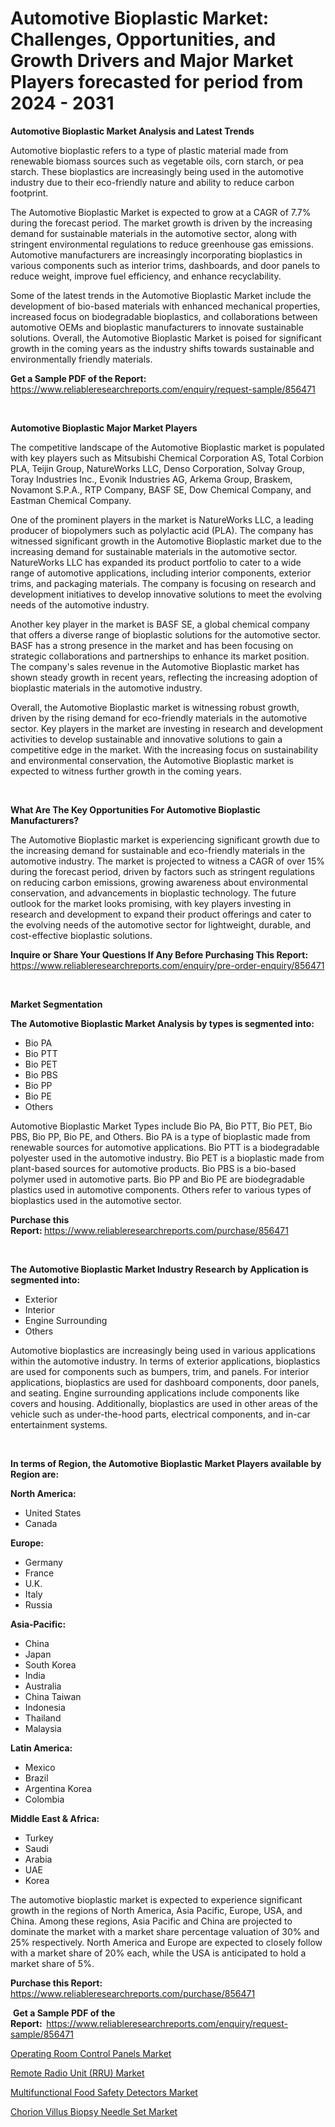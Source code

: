 <p><h1>Automotive Bioplastic Market: Challenges, Opportunities, and Growth Drivers and Major Market Players forecasted for period from 2024 - 2031</h1></p><p><strong>Automotive Bioplastic Market Analysis and Latest Trends</strong></p>
<p><p>Automotive bioplastic refers to a type of plastic material made from renewable biomass sources such as vegetable oils, corn starch, or pea starch. These bioplastics are increasingly being used in the automotive industry due to their eco-friendly nature and ability to reduce carbon footprint.</p><p>The Automotive Bioplastic Market is expected to grow at a CAGR of 7.7% during the forecast period. The market growth is driven by the increasing demand for sustainable materials in the automotive sector, along with stringent environmental regulations to reduce greenhouse gas emissions. Automotive manufacturers are increasingly incorporating bioplastics in various components such as interior trims, dashboards, and door panels to reduce weight, improve fuel efficiency, and enhance recyclability.</p><p>Some of the latest trends in the Automotive Bioplastic Market include the development of bio-based materials with enhanced mechanical properties, increased focus on biodegradable bioplastics, and collaborations between automotive OEMs and bioplastic manufacturers to innovate sustainable solutions. Overall, the Automotive Bioplastic Market is poised for significant growth in the coming years as the industry shifts towards sustainable and environmentally friendly materials.</p></p>
<p><strong>Get a Sample PDF of the Report:&nbsp;</strong> <a href="https://www.reliableresearchreports.com/enquiry/request-sample/856471">https://www.reliableresearchreports.com/enquiry/request-sample/856471</a></p>
<p>&nbsp;</p>
<p><strong>Automotive Bioplastic Major Market Players</strong></p>
<p><p>The competitive landscape of the Automotive Bioplastic market is populated with key players such as Mitsubishi Chemical Corporation AS, Total Corbion PLA, Teijin Group, NatureWorks LLC, Denso Corporation, Solvay Group, Toray Industries Inc., Evonik Industries AG, Arkema Group, Braskem, Novamont S.P.A., RTP Company, BASF SE, Dow Chemical Company, and Eastman Chemical Company. </p><p>One of the prominent players in the market is NatureWorks LLC, a leading producer of biopolymers such as polylactic acid (PLA). The company has witnessed significant growth in the Automotive Bioplastic market due to the increasing demand for sustainable materials in the automotive sector. NatureWorks LLC has expanded its product portfolio to cater to a wide range of automotive applications, including interior components, exterior trims, and packaging materials. The company is focusing on research and development initiatives to develop innovative solutions to meet the evolving needs of the automotive industry.</p><p>Another key player in the market is BASF SE, a global chemical company that offers a diverse range of bioplastic solutions for the automotive sector. BASF has a strong presence in the market and has been focusing on strategic collaborations and partnerships to enhance its market position. The company's sales revenue in the Automotive Bioplastic market has shown steady growth in recent years, reflecting the increasing adoption of bioplastic materials in the automotive industry.</p><p>Overall, the Automotive Bioplastic market is witnessing robust growth, driven by the rising demand for eco-friendly materials in the automotive sector. Key players in the market are investing in research and development activities to develop sustainable and innovative solutions to gain a competitive edge in the market. With the increasing focus on sustainability and environmental conservation, the Automotive Bioplastic market is expected to witness further growth in the coming years.</p></p>
<p>&nbsp;</p>
<p><strong>What Are The Key Opportunities For Automotive Bioplastic Manufacturers?</strong></p>
<p><p>The Automotive Bioplastic market is experiencing significant growth due to the increasing demand for sustainable and eco-friendly materials in the automotive industry. The market is projected to witness a CAGR of over 15% during the forecast period, driven by factors such as stringent regulations on reducing carbon emissions, growing awareness about environmental conservation, and advancements in bioplastic technology. The future outlook for the market looks promising, with key players investing in research and development to expand their product offerings and cater to the evolving needs of the automotive sector for lightweight, durable, and cost-effective bioplastic solutions.</p></p>
<p><strong>Inquire or Share Your Questions If Any Before Purchasing This Report:</strong> <a href="https://www.reliableresearchreports.com/enquiry/pre-order-enquiry/856471">https://www.reliableresearchreports.com/enquiry/pre-order-enquiry/856471</a></p>
<p>&nbsp;</p>
<p><strong>Market Segmentation</strong></p>
<p><strong>The Automotive Bioplastic Market Analysis by types is segmented into:</strong></p>
<p><ul><li>Bio PA</li><li>Bio PTT</li><li>Bio PET</li><li>Bio PBS</li><li>Bio PP</li><li>Bio PE</li><li>Others</li></ul></p>
<p><p>Automotive Bioplastic Market Types include Bio PA, Bio PTT, Bio PET, Bio PBS, Bio PP, Bio PE, and Others. Bio PA is a type of bioplastic made from renewable sources for automotive applications. Bio PTT is a biodegradable polyester used in the automotive industry. Bio PET is a bioplastic made from plant-based sources for automotive products. Bio PBS is a bio-based polymer used in automotive parts. Bio PP and Bio PE are biodegradable plastics used in automotive components. Others refer to various types of bioplastics used in the automotive sector.</p></p>
<p><strong>Purchase this Report:&nbsp;</strong><a href="https://www.reliableresearchreports.com/purchase/856471">https://www.reliableresearchreports.com/purchase/856471</a></p>
<p>&nbsp;</p>
<p><strong>The Automotive Bioplastic Market Industry Research by Application is segmented into:</strong></p>
<p><ul><li>Exterior</li><li>Interior</li><li>Engine Surrounding</li><li>Others</li></ul></p>
<p><p>Automotive bioplastics are increasingly being used in various applications within the automotive industry. In terms of exterior applications, bioplastics are used for components such as bumpers, trim, and panels. For interior applications, bioplastics are used for dashboard components, door panels, and seating. Engine surrounding applications include components like covers and housing. Additionally, bioplastics are used in other areas of the vehicle such as under-the-hood parts, electrical components, and in-car entertainment systems.</p></p>
<p>&nbsp;</p>
<p><strong>In terms of Region, the Automotive Bioplastic Market Players available by Region are:</strong></p>
<p>
    <p> <strong> North America: </strong>
        <ul>
            <li>United States</li>
            <li>Canada</li>
        </ul>
        </p> 
    <p> <strong> Europe: </strong>
        <ul>
            <li>Germany</li>
            <li>France</li>
            <li>U.K.</li>
            <li>Italy</li>
            <li>Russia</li>
        </ul>
        </p> 
    <p> <strong> Asia-Pacific: </strong>
        <ul>
            <li>China</li>
            <li>Japan</li>
            <li>South Korea</li>
            <li>India</li>
            <li>Australia</li>
            <li>China Taiwan</li>
            <li>Indonesia</li>
            <li>Thailand</li>
            <li>Malaysia</li>
        </ul>
        </p> 
    <p> <strong> Latin America: </strong>
        <ul>
            <li>Mexico</li>
            <li>Brazil</li>
            <li>Argentina Korea</li>
            <li>Colombia</li>
        </ul>
        </p> 
    <p> <strong> Middle East & Africa: </strong>
        <ul>
            <li>Turkey</li>
            <li>Saudi</li>
            <li>Arabia</li>
            <li>UAE</li>
            <li>Korea</li>
        </ul>
    </p>
    </p>
<p><p>The automotive bioplastic market is expected to experience significant growth in the regions of North America, Asia Pacific, Europe, USA, and China. Among these regions, Asia Pacific and China are projected to dominate the market with a market share percentage valuation of 30% and 25% respectively. North America and Europe are expected to closely follow with a market share of 20% each, while the USA is anticipated to hold a market share of 5%.</p></p>
<p><strong>Purchase this Report: </strong><a href="https://www.reliableresearchreports.com/purchase/856471">https://www.reliableresearchreports.com/purchase/856471</a></p>
<p>&nbsp;<strong>Get a Sample PDF of the Report:&nbsp;&nbsp;</strong><a href="https://www.reliableresearchreports.com/enquiry/request-sample/856471">https://www.reliableresearchreports.com/enquiry/request-sample/856471</a></p>
<p><strong></strong></p>
<p><p><a href="https://view.publitas.com/reportprime-1/operating-room-control-panels-market-provides-detailed-segmentation-of-this-market-based-on-type-application-and-region-and-forecast-for-the-period-from-2023-2030/">Operating Room Control Panels Market</a></p><p><a href="https://natural-crush-b99.notion.site/Global-Remote-Radio-Unit-RRU-Market-by-Types-Applications-and-Major-Players-with-Regional-Growt-6ed22d200af64fcb966fa0560300928e">Remote Radio Unit (RRU) Market</a></p><p><a href="https://view.publitas.com/reportprime-1/multifunctional-food-safety-detectors-market-dynamics-2023-2030-also-about-its-market-trends-projections-and-opportunities/">Multifunctional Food Safety Detectors Market</a></p><p><a href="https://view.publitas.com/reportprime-1/chorion-villus-biopsy-needle-set-market-dynamics-2023-2030-also-about-its-market-trends-projections-and-opportunities/">Chorion Villus Biopsy Needle Set Market</a></p></p>